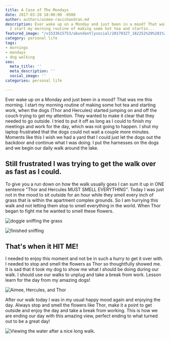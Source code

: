 ```yaml
---
title: A Case of The Mondays
date: 2017-03-28 18:00:00 -0500
author: authors/aimee-ravichandran.md
description: Ever wake up on a Monday and just been in a mood? That was me this morning.
  I start my morning routine of making some hot tea and startin...
featured_image: "/v1533615753/abundantlysocial/20170327_182252%20%281%29.jpg"
category: personal life
tags:
- mornings
- mondays
- dog walking
seo:
  meta_title: ''
  meta_description: ''
  social_image: ''
categories: personal life

---
```

Ever wake up on a Monday and just been in a mood? That was me this morning. I start my morning routine of making some hot tea and starting work, when the dogs (Thor and Hercules) started jumping on and off the couch trying to get my attention. They wanted to make it clear that they needed to go outside. I tried to put it off as long as I could to finish my meetings and work for the day, which was not going to happen. I shut my laptop frustrated that the dogs could not wait a couple more minutes. Moments like this I wish we had a yard that I could just let the dogs out the backdoor and continue what I was doing. I put the harnesses on the dogs and we begin our daily walk around the lake.

## Still frustrated I was trying to get the walk over as fast as I could.

To give you a run down on how the walk usually goes I can sum it up in ONE sentence "Thor and Hercules MUST SMELL EVERYTHING". Today I was just not in the mood to sit outside for an hour while they smell every inch of grass that is within the apartment complex grounds. So I am hurrying this walk and not letting them stop to smell everything in the world. When Thor began to fight me he wanted to smell these flowers.

![doggie sniffing the grass](https://res.cloudinary.com/modii/w_840,q_50,f_auto/v1533615753/abundantlysocial/5a56f5405808f700012d5a10_20170327_181006.jpg)

![finished sniffing](https://res.cloudinary.com/modii/w_840,q_50,f_auto/v1533615753/abundantlysocial/5a56f549004c430001d99860_20170327_181009.jpg)

## That's when it HIT ME!

I needed to enjoy this moment and not be in such a hurry to get it over with. I needed to stop and smell the flowers as Thor so thoughtfully showed me. It is sad that it took my dog to show me what I should be doing during our walk. I should use our walks to unplug and take a break from work. Lesson learn for the day from my amazing dogs!

![Aimee, Hercules, and Thor](https://res.cloudinary.com/modii/w_840,q_50,f_auto/v1533615750/abundantlysocial/20170327_181234%20%281%29.jpg)

After our walk today I was in my usual happy mood again and enjoying the day. Always stop and smell the flowers like Thor, make it a point to get outside and enjoy the day and take a break from working. This is how we are ending our day with this amazing view, perfect ending to what turned out to be a great day!

![Viewing the water after a nice long walk.](https://res.cloudinary.com/modii/w_840,q_50,f_auto/v1533615753/abundantlysocial/20170327_182252%20%281%29.jpg)